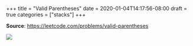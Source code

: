 +++
title = "Valid Parentheses"
date = 2020-01-04T14:17:56-08:00
draft = true
categories = ["stacks"]
+++

**Source**: https://leetcode.com/problems/valid-parentheses

![](/images/problems/valid-parentheses.png)